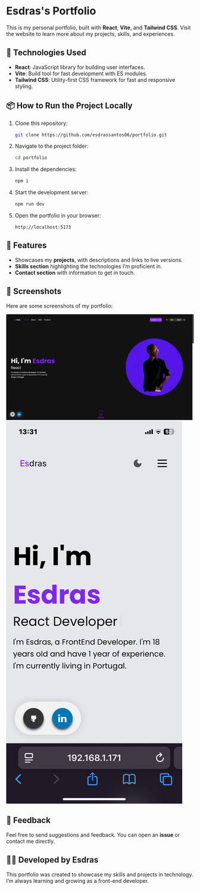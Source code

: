 # Esdras's Portfolio

This is my personal portfolio, built with **React**, **Vite**, and **Tailwind CSS**. Visit the website to learn more about my projects, skills, and experiences.

## 🚀 Technologies Used

- **React**: JavaScript library for building user interfaces.
- **Vite**: Build tool for fast development with ES modules.
- **Tailwind CSS**: Utility-first CSS framework for fast and responsive styling.

## 📦 How to Run the Project Locally

1. Clone this repository:

    ```bash
    git clone https://github.com/esdrassantos06/portfolio.git
    ```

2. Navigate to the project folder:

    ```bash
    cd portfolio
    ```

3. Install the dependencies:

    ```bash
    npm i
    ```

4. Start the development server:

    ```bash
    npm run dev
    ```

5. Open the portfolio in your browser:

    ```
    http://localhost:5173
    ```

## 🔧 Features

- Showcases my **projects**, with descriptions and links to live versions.
- **Skills section** highlighting the technologies I’m proficient in.
- **Contact section** with information to get in touch.

## 📸 Screenshots

Here are some screenshots of my portfolio:

![Home Page](./public/screenshot.png)
![Home Page Mobile](./public/screenshotMobile.PNG)

## 💬 Feedback

Feel free to send suggestions and feedback. You can open an **issue** or contact me directly.

## 👨‍💻 Developed by Esdras

This portfolio was created to showcase my skills and projects in technology. I’m always learning and growing as a front-end developer.
